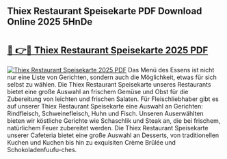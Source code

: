 ## Thiex Restaurant Speisekarte PDF Download Online 2025 5HnDe

# <h2><a href="http://gc84l0.nevu.top/?p=Thiex+Restaurant+Speisekarte">🔗 👉🔴 Thiex Restaurant Speisekarte 2025 PDF</a></h2>

[![Thiex Restaurant Speisekarte 2025 PDF](https://i.imgur.com/dBaPXMq.png)](http://gc84l0.nevu.top/?p=Thiex+Restaurant+Speisekarte)
Das Menü des Essens ist nicht nur eine Liste von Gerichten, sondern auch die Möglichkeit, etwas für sich selbst zu wählen. Die Thiex Restaurant Speisekarte unseres Restaurants bietet eine große Auswahl an frischem Gemüse und Obst für die Zubereitung von leichten und frischen Salaten. Für Fleischliebhaber gibt es auf unserer Thiex Restaurant Speisekarte eine Auswahl an Gerichten: Rindfleisch, Schweinefleisch, Huhn und Fisch. Unseren Auserwählten bieten wir köstliche Gerichte wie Schaschlik und Steak an, die bei frischem, natürlichem Feuer zubereitet werden. Die Thiex Restaurant Speisekarte unserer Cafeteria bietet eine große Auswahl an Desserts, von traditionellen Kuchen und Kuchen bis hin zu exquisiten Crème Brûlée und Schokoladenfuufu-ches.
